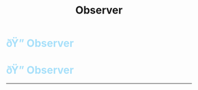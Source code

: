 ﻿---
lang: en-US
title: Observer
prev: Mortician
next: Oracle
---
# <font color="#a8e0fa">ðŸ”­ <b>Observer</b></font> <Badge text="Support" type="tip" vertical="middle"/>
# <font color="#a8e0fa">ðŸ”­ <b>Observer</b></font> <Badge text="Support" type="tip" vertical="middle"/>
---


